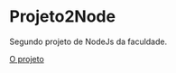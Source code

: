 # Projeto2Node
 
Segundo projeto de NodeJs da faculdade.

<a href="https://vitorvalentimsilva.github.io/Projeto2Node/paginas/" target="_blank" rel="noopener noreferrer">O projeto</a>
